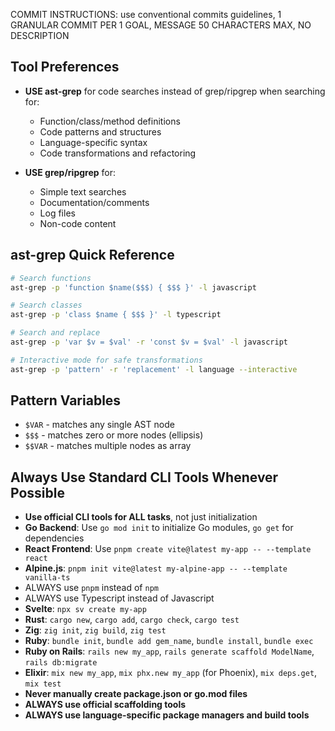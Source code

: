 COMMIT INSTRUCTIONS: use conventional commits guidelines, 1 GRANULAR COMMIT PER 1 GOAL, MESSAGE 50 CHARACTERS MAX, NO DESCRIPTION

## Tool Preferences
- **USE ast-grep** for code searches instead of grep/ripgrep when searching for:
  - Function/class/method definitions
  - Code patterns and structures  
  - Language-specific syntax
  - Code transformations and refactoring

- **USE grep/ripgrep** for:
  - Simple text searches
  - Documentation/comments
  - Log files
  - Non-code content

## ast-grep Quick Reference
```bash
# Search functions
ast-grep -p 'function $name($$$) { $$$ }' -l javascript

# Search classes
ast-grep -p 'class $name { $$$ }' -l typescript

# Search and replace
ast-grep -p 'var $v = $val' -r 'const $v = $val' -l javascript

# Interactive mode for safe transformations
ast-grep -p 'pattern' -r 'replacement' -l language --interactive
```

## Pattern Variables
- `$VAR` - matches any single AST node
- `$$$` - matches zero or more nodes (ellipsis)
- `$$VAR` - matches multiple nodes as array

## Always Use Standard CLI Tools Whenever Possible
- **Use official CLI tools for ALL tasks**, not just initialization
- **Go Backend**: Use `go mod init` to initialize Go modules, `go get` for dependencies
- **React Frontend**: Use `pnpm create vite@latest my-app -- --template react`
- **Alpine.js**: `pnpm init vite@latest my-alpine-app -- --template vanilla-ts`
- ALWAYS use `pnpm` instead of `npm`
- ALWAYS use Typescript instead of Javascript
- **Svelte**: `npx sv create my-app`
- **Rust**: `cargo new`, `cargo add`, `cargo check`, `cargo test`
- **Zig**: `zig init`, `zig build`, `zig test`
- **Ruby**: `bundle init`, `bundle add gem_name`, `bundle install`, `bundle exec`
- **Ruby on Rails**: `rails new my_app`, `rails generate scaffold ModelName`, `rails db:migrate`
- **Elixir**: `mix new my_app`, `mix phx.new my_app` (for Phoenix), `mix deps.get`, `mix test`
- **Never manually create package.json or go.mod files**
- **ALWAYS use official scaffolding tools**
- **ALWAYS use language-specific package managers and build tools**